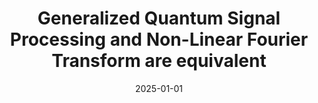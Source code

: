 ---
title: "Generalized Quantum Signal Processing and Non-Linear Fourier Transform are equivalent"
collection: publications
category: preprints
permalink: /publication/2025-01-01-generalized-quantum-signal-processing-and-non-linear-fourier-transform-are-equivalent
date: 2025-01-01
arxivurl: 'https://arxiv.org/abs/2503.03026'
repourl: 'https://github.com/LorenzoLaneve/nlft-qsp'
authors: "Lorenzo Laneve"
---